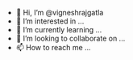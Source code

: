 - 👋 Hi, I’m @vigneshrajgatla
- 👀 I’m interested in ...
- 🌱 I’m currently learning ...
- 💞️ I’m looking to collaborate on ...
- 📫 How to reach me ...

<!---
vigneshrajgatla/vigneshrajgatla is a ✨ special ✨ repository because its `README.md` (this file) appears on your GitHub profile.
You can click the Preview link to take a look at your changes.
--->
